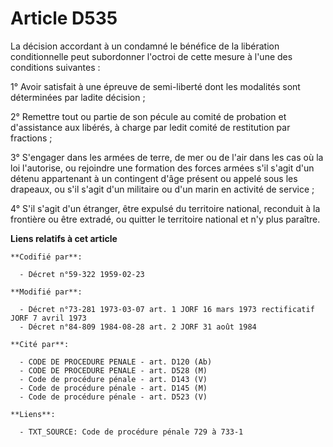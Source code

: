 # Article D535

La décision accordant à un condamné le bénéfice de la libération conditionnelle peut subordonner l'octroi de cette mesure à
l'une des conditions suivantes :

1° Avoir satisfait à une épreuve de semi-liberté dont les modalités sont déterminées par ladite décision ;

2° Remettre tout ou partie de son pécule au comité de probation et d'assistance aux libérés, à charge par ledit comité de
restitution par fractions ;

3° S'engager dans les armées de terre, de mer ou de l'air dans les cas où la loi l'autorise, ou rejoindre une formation des
forces armées s'il s'agit d'un détenu appartenant à un contingent d'âge présent ou appelé sous les drapeaux, ou s'il s'agit
d'un militaire ou d'un marin en activité de service ;

4° S'il s'agit d'un étranger, être expulsé du territoire national, reconduit à la frontière ou être extradé, ou quitter le
territoire national et n'y plus paraître.

**Liens relatifs à cet article**

	**Codifié par**:

	  - Décret n°59-322 1959-02-23

	**Modifié par**:

	  - Décret n°73-281 1973-03-07 art. 1 JORF 16 mars 1973 rectificatif JORF 7 avril 1973
	  - Décret n°84-809 1984-08-28 art. 2 JORF 31 août 1984

	**Cité par**:

	  - CODE DE PROCEDURE PENALE - art. D120 (Ab)
	  - CODE DE PROCEDURE PENALE - art. D528 (M)
	  - Code de procédure pénale - art. D143 (V)
	  - Code de procédure pénale - art. D145 (M)
	  - Code de procédure pénale - art. D523 (V)

	**Liens**:

	  - TXT_SOURCE: Code de procédure pénale 729 à 733-1

